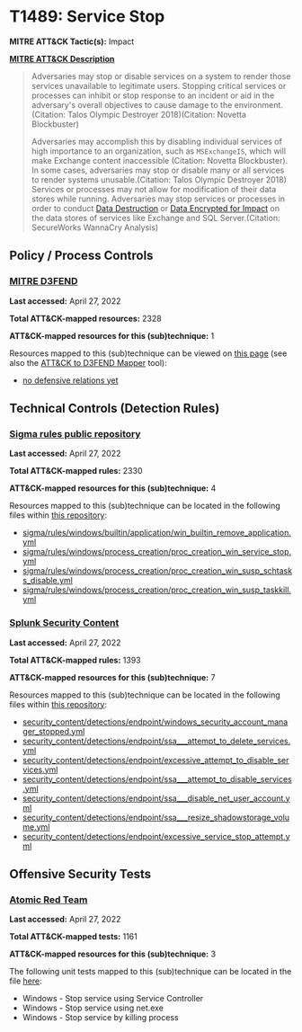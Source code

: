 # T1489: Service Stop
**MITRE ATT&CK Tactic(s):** Impact

**[MITRE ATT&CK Description](https://attack.mitre.org/techniques/T1489)**
<blockquote>Adversaries may stop or disable services on a system to render those services unavailable to legitimate users. Stopping critical services or processes can inhibit or stop response to an incident or aid in the adversary's overall objectives to cause damage to the environment.(Citation: Talos Olympic Destroyer 2018)(Citation: Novetta Blockbuster) 

Adversaries may accomplish this by disabling individual services of high importance to an organization, such as <code>MSExchangeIS</code>, which will make Exchange content inaccessible (Citation: Novetta Blockbuster). In some cases, adversaries may stop or disable many or all services to render systems unusable.(Citation: Talos Olympic Destroyer 2018) Services or processes may not allow for modification of their data stores while running. Adversaries may stop services or processes in order to conduct [Data Destruction](https://attack.mitre.org/techniques/T1485) or [Data Encrypted for Impact](https://attack.mitre.org/techniques/T1486) on the data stores of services like Exchange and SQL Server.(Citation: SecureWorks WannaCry Analysis)</blockquote>

## Policy / Process Controls
### [MITRE D3FEND](https://d3fend.mitre.org/)
**Last accessed:** April 27, 2022

**Total ATT&CK-mapped resources:** 2328

**ATT&CK-mapped resources for this (sub)technique:** 1

Resources mapped to this (sub)technique can be viewed on [this page](https://d3fend.mitre.org/) (see also the [ATT&CK to D3FEND Mapper](https://d3fend.mitre.org/tools/attack-mapper) tool):

* [no defensive relations yet](https://d3fend.mitre.org/techniques/d3f:nodefensiverelationsyet)

## Technical Controls (Detection Rules)
### [Sigma rules public repository](https://github.com/SigmaHQ/sigma)
**Last accessed:** April 27, 2022

**Total ATT&CK-mapped rules:** 2330

**ATT&CK-mapped resources for this (sub)technique:** 4

Resources mapped to this (sub)technique can be located in the following files within [this repository](https://github.com/SigmaHQ/sigma/tree/master/rules):

* [sigma/rules/windows/builtin/application/win_builtin_remove_application.yml](https://github.com/SigmaHQ/sigma/blob/master/rules/windows/builtin/application/win_builtin_remove_application.yml)
* [sigma/rules/windows/process_creation/proc_creation_win_service_stop.yml](https://github.com/SigmaHQ/sigma/blob/master/rules/windows/process_creation/proc_creation_win_service_stop.yml)
* [sigma/rules/windows/process_creation/proc_creation_win_susp_schtasks_disable.yml](https://github.com/SigmaHQ/sigma/blob/master/rules/windows/process_creation/proc_creation_win_susp_schtasks_disable.yml)
* [sigma/rules/windows/process_creation/proc_creation_win_susp_taskkill.yml](https://github.com/SigmaHQ/sigma/blob/master/rules/windows/process_creation/proc_creation_win_susp_taskkill.yml)

### [Splunk Security Content](https://github.com/splunk/security_content)
**Last accessed:** April 27, 2022

**Total ATT&CK-mapped rules:** 1393

**ATT&CK-mapped resources for this (sub)technique:** 7

Resources mapped to this (sub)technique can be located in the following files within [this repository](https://github.com/splunk/security_content/tree/develop/detections):

* [security_content/detections/endpoint/windows_security_account_manager_stopped.yml](https://github.com/splunk/security_content/blob/develop/detections/endpoint/windows_security_account_manager_stopped.yml)
* [security_content/detections/endpoint/ssa___attempt_to_delete_services.yml](https://github.com/splunk/security_content/blob/develop/detections/endpoint/ssa___attempt_to_delete_services.yml)
* [security_content/detections/endpoint/excessive_attempt_to_disable_services.yml](https://github.com/splunk/security_content/blob/develop/detections/endpoint/excessive_attempt_to_disable_services.yml)
* [security_content/detections/endpoint/ssa___attempt_to_disable_services.yml](https://github.com/splunk/security_content/blob/develop/detections/endpoint/ssa___attempt_to_disable_services.yml)
* [security_content/detections/endpoint/ssa___disable_net_user_account.yml](https://github.com/splunk/security_content/blob/develop/detections/endpoint/ssa___disable_net_user_account.yml)
* [security_content/detections/endpoint/ssa___resize_shadowstorage_volume.yml](https://github.com/splunk/security_content/blob/develop/detections/endpoint/ssa___resize_shadowstorage_volume.yml)
* [security_content/detections/endpoint/excessive_service_stop_attempt.yml](https://github.com/splunk/security_content/blob/develop/detections/endpoint/excessive_service_stop_attempt.yml)


## Offensive Security Tests
### [Atomic Red Team](https://github.com/redcanaryco/atomic-red-team)
**Last accessed:** April 27, 2022

**Total ATT&CK-mapped tests:** 1161

**ATT&CK-mapped resources for this (sub)technique:** 3

The following unit tests mapped to this (sub)technique can be located in the file [here](https://github.com/redcanaryco/atomic-red-team/tree/master/atomics/T1489/T1489.yaml):

* Windows - Stop service using Service Controller
* Windows - Stop service using net.exe
* Windows - Stop service by killing process

